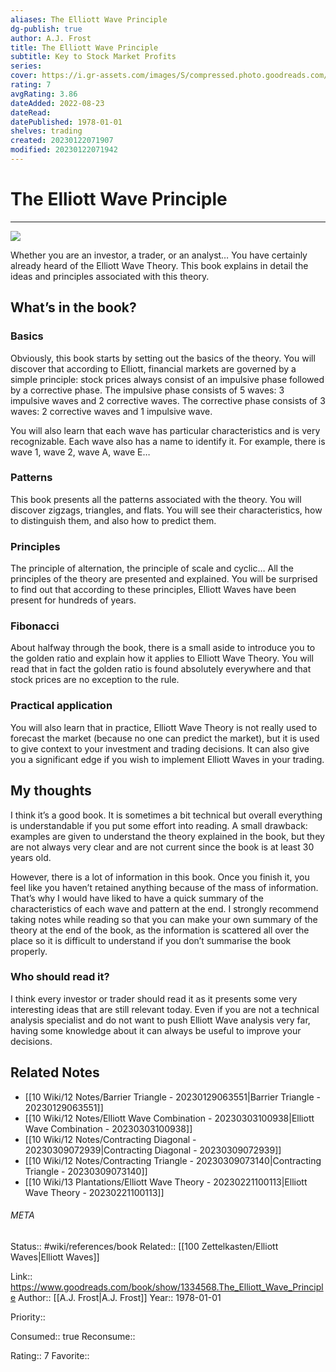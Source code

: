 ```yaml
---
aliases: The Elliott Wave Principle
dg-publish: true
author: A.J. Frost
title: The Elliott Wave Principle
subtitle: Key to Stock Market Profits
series: 
cover: https://i.gr-assets.com/images/S/compressed.photo.goodreads.com/books/1377032114l/1334568.jpg
rating: 7
avgRating: 3.86
dateAdded: 2022-08-23
dateRead: 
datePublished: 1978-01-01
shelves: trading
created: 20230122071907
modified: 20230122071942
---
```

# The Elliott Wave Principle
---
![](https://i.gr-assets.com/images/S/compressed.photo.goodreads.com/books/1377032114l/1334568.jpg)


Whether you are an investor, a trader, or an analyst… You have certainly already heard of the Elliott Wave Theory. This book explains in detail the ideas and principles associated with this theory.

## What’s in the book?

### Basics

Obviously, this book starts by setting out the basics of the theory. You will discover that according to Elliott, financial markets are governed by a simple principle: stock prices always consist of an impulsive phase followed by a corrective phase. The impulsive phase consists of 5 waves: 3 impulsive waves and 2 corrective waves. The corrective phase consists of 3 waves: 2 corrective waves and 1 impulsive wave.

You will also learn that each wave has particular characteristics and is very recognizable. Each wave also has a name to identify it. For example, there is wave 1, wave 2, wave A, wave E…

### Patterns

This book presents all the patterns associated with the theory. You will discover zigzags, triangles, and flats. You will see their characteristics, how to distinguish them, and also how to predict them.

### Principles

The principle of alternation, the principle of scale and cyclic… All the principles of the theory are presented and explained. You will be surprised to find out that according to these principles, Elliott Waves have been present for hundreds of years.

### Fibonacci

About halfway through the book, there is a small aside to introduce you to the golden ratio and explain how it applies to Elliott Wave Theory. You will read that in fact the golden ratio is found absolutely everywhere and that stock prices are no exception to the rule.

### Practical application

You will also learn that in practice, Elliott Wave Theory is not really used to forecast the market (because no one can predict the market), but it is used to give context to your investment and trading decisions. It can also give you a significant edge if you wish to implement Elliott Waves in your trading.

## My thoughts

I think it’s a good book. It is sometimes a bit technical but overall everything is understandable if you put some effort into reading. A small drawback: examples are given to understand the theory explained in the book, but they are not always very clear and are not current since the book is at least 30 years old.

However, there is a lot of information in this book. Once you finish it, you feel like you haven’t retained anything because of the mass of information. That’s why I would have liked to have a quick summary of the characteristics of each wave and pattern at the end. I strongly recommend taking notes while reading so that you can make your own summary of the theory at the end of the book, as the information is scattered all over the place so it is difficult to understand if you don’t summarise the book properly.

### Who should read it?

I think every investor or trader should read it as it presents some very interesting ideas that are still relevant today. Even if you are not a technical analysis specialist and do not want to push Elliott Wave analysis very far, having some knowledge about it can always be useful to improve your decisions.

## Related Notes
- [[10 Wiki/12 Notes/Barrier Triangle - 20230129063551\|Barrier Triangle - 20230129063551]]
- [[10 Wiki/12 Notes/Elliott Wave Combination - 20230303100938\|Elliott Wave Combination - 20230303100938]]
- [[10 Wiki/12 Notes/Contracting Diagonal - 20230309072939\|Contracting Diagonal - 20230309072939]]
- [[10 Wiki/12 Notes/Contracting Triangle - 20230309073140\|Contracting Triangle - 20230309073140]]
- [[10 Wiki/13 Plantations/Elliott Wave Theory - 20230221100113\|Elliott Wave Theory - 20230221100113]]




###### META
Status:: #wiki/references/book
Related:: [[100 Zettelkasten/Elliott Waves\|Elliott Waves]]

Link:: https://www.goodreads.com/book/show/1334568.The_Elliott_Wave_Principle
Author:: [[A.J. Frost\|A.J. Frost]]
Year:: 1978-01-01

Priority:: 

Consumed:: true
Reconsume:: 

Rating:: 7
Favorite:: 
